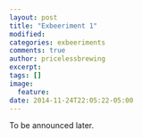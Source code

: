 ```yaml
---
layout: post
title: "Exbeeriment 1"
modified:
categories: exbeeriments
comments: true
author: pricelessbrewing
excerpt:
tags: []
image:
  feature:
date: 2014-11-24T22:05:22-05:00
---
```


To be announced later.
